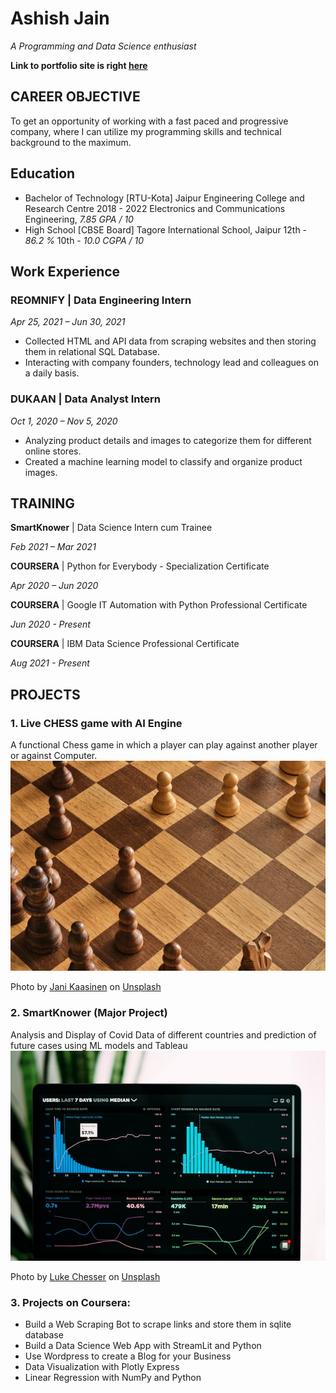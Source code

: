 # Ashish Jain
*A Programming and Data Science enthusiast*
<!-- # TODO - Check the indentations as well as the notations in the readme file. A lot of work is required. -->
<!-- ## Sites open while editing this readme
- https://github.com/dataprofessor/Portfolio/blob/main/README.md
- https://www.youtube.com/watch?v=6NXLGP65S2Q
- https://www.youtube.com/watch?v=mEZ1Hj5yQ-8
- https://dataprofessor.github.io/Ken_Portfolio/ -->

**Link to portfolio site is right [here](https://aashishjain09.github.io/portfolio/)**

## CAREER OBJECTIVE
To get an opportunity of working with a fast paced and progressive company, where I can utilize my programming skills and technical background to the maximum.

## Education
- Bachelor of Technology [RTU-Kota] Jaipur Engineering College and Research Centre 2018 - 2022
  Electronics and Communications Engineering, *7.85 GPA / 10*
- High School [CBSE Board] Tagore International School, Jaipur
  12th - *86.2 %*
  10th - *10.0 CGPA / 10*

## Work Experience
### **REOMNIFY** | Data Engineering Intern
*Apr 25, 2021 – Jun 30, 2021*
* Collected HTML and API data from scraping websites and then storing them in relational SQL Database.
* Interacting with company founders, technology lead and colleagues on a daily basis.

### **DUKAAN** | Data Analyst Intern
*Oct 1, 2020 – Nov 5, 2020*
* Analyzing product details and images to categorize them for different online stores.
* Created a machine learning model to classify and organize product images.

## TRAINING
**SmartKnower** | Data Science Intern cum Trainee

*Feb 2021 – Mar 2021*

**COURSERA** | Python for Everybody - Specialization Certificate

*Apr 2020 – Jun 2020*

**COURSERA** | Google IT Automation with Python Professional Certificate

*Jun 2020 - Present*

**COURSERA** | IBM Data Science Professional Certificate

*Aug 2021 - Present*


## PROJECTS
### 1. Live CHESS game with AI Engine
A functional Chess game in which a player can play against another player or against Computer.
![Live_chess_game](chess-image.jpg)

Photo by <a href="https://unsplash.com/@neon845b?utm_source=unsplash&utm_medium=referral&utm_content=creditCopyText">Jani Kaasinen</a> on <a href="https://unsplash.com/s/photos/chess?utm_source=unsplash&utm_medium=referral&utm_content=creditCopyText">Unsplash</a>

### 2. SmartKnower (Major Project)
Analysis and Display of Covid Data of different countries and prediction of future cases using ML models and Tableau
![Covid-19_Data_analysis](EDA-Covid.jpg)

Photo by <a href="https://unsplash.com/@lukechesser?utm_source=unsplash&utm_medium=referral&utm_content=creditCopyText">Luke Chesser</a> on <a href="https://unsplash.com/s/photos/exploratory-data-analysis?utm_source=unsplash&utm_medium=referral&utm_content=creditCopyText">Unsplash</a>
  
### 3. Projects on Coursera:
   - Build a Web Scraping Bot to scrape links and store them in sqlite database
   - Build a Data Science Web App with StreamLit and Python
   - Use Wordpress to create a Blog for your Business
   - Data Visualization with Plotly Express
   - Linear Regression with NumPy and Python

